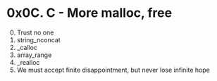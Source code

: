 # 0x0C. C - More malloc, free
0. Trust no one
1. string_nconcat
2. _calloc
3. array_range
4. _realloc
5. We must accept finite disappointment, but never lose infinite hope
